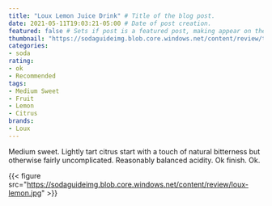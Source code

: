 ```yaml
---
title: "Loux Lemon Juice Drink" # Title of the blog post.
date: 2021-05-11T19:03:21-05:00 # Date of post creation.
featured: false # Sets if post is a featured post, making appear on the home page side bar.
thumbnail: "https://sodaguideimg.blob.core.windows.net/content/review/thumbs/loux-lemon.jpg" # Sets thumbnail image appearing inside card on homepage.
categories:
- soda
rating:
- ok
- Recommended
tags:
- Medium Sweet
- Fruit
- Lemon
- Citrus
brands:
- Loux
---
```


Medium sweet. Lightly tart citrus start with a touch of natural bitterness but otherwise fairly uncomplicated. Reasonably balanced acidity. Ok finish. Ok.

{{< figure src="https://sodaguideimg.blob.core.windows.net/content/review/loux-lemon.jpg" >}}